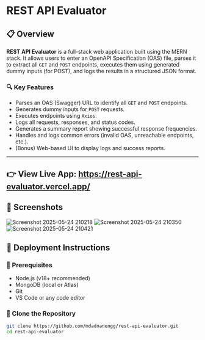 # REST API Evaluator

## 📋 Overview

**REST API Evaluator** is a full-stack web application built using the MERN stack. It allows users to enter an OpenAPI Specification (OAS) file, parses it to extract all `GET` and `POST` endpoints, executes them using generated dummy inputs (for POST), and logs the results in a structured JSON format.

### 🔍 Key Features

- Parses an OAS (Swagger) URL to identify all `GET` and `POST` endpoints.
- Generates dummy inputs for `POST` requests.
- Executes endpoints using `Axios`.
- Logs all requests, responses, and status codes.
- Generates a summary report showing successful response frequencies.
- Handles and logs common errors (invalid OAS, unreachable endpoints, etc.).
- (Bonus) Web-based UI to display logs and success reports.

---

## 👉 View Live App: https://rest-api-evaluator.vercel.app/

## 📸 Screenshots
![Screenshot 2025-05-24 210218](https://github.com/user-attachments/assets/253edf72-9740-43a8-94ef-d38bacdb958d)
![Screenshot 2025-05-24 210350](https://github.com/user-attachments/assets/13825d19-ce6f-4281-b03a-49c7eb6d215f)
![Screenshot 2025-05-24 210421](https://github.com/user-attachments/assets/6c9088c2-3af3-41c2-91b1-ac1b9c3632b4)

## 🚀 Deployment Instructions

### 🔧 Prerequisites

- Node.js (v18+ recommended)
- MongoDB (local or Atlas)
- Git
- VS Code or any code editor

### 📁 Clone the Repository

```bash
git clone https://github.com/mdadnanengg/rest-api-evaluator.git
cd rest-api-evaluator


